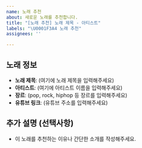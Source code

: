 ```yaml
---
name: 노래 추천
about: 새로운 노래를 추천합니다.
title: "[노래 추천] 노래 제목 - 아티스트"
labels: "\U0001F3A4 노래 추천"
assignees: ''

---
```


## 노래 정보

- **노래 제목**: (여기에 노래 제목을 입력해주세요)
- **아티스트**: (여기에 아티스트 이름을 입력해주세요)
- **장르**: (pop, rock, hiphop 등 장르를 입력해주세요)
- **유튜브 링크**: (유튜브 주소를 입력해주세요)

## 추가 설명 (선택사항)

- 이 노래를 추천하는 이유나 간단한 소개를 작성해주세요.
